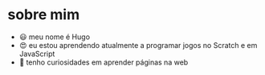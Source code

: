 # sobre mim
- :smiley: meu nome é Hugo
- :heart_eyes: eu estou aprendendo atualmente a programar jogos no Scratch e em JavaScript
- :eyes: tenho curiosidades em aprender páginas na web 
